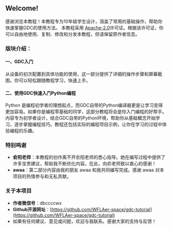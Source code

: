 ## Welcome! <!-- {docsify-ignore} -->
感谢浏览本教程！本教程专为10年级学生设计，涵盖了常用的基础操作，帮助你快速掌握GDC的使用方法。
本教程采用 [Apache-2.0](https://github.com/WFLAer-space/gdc-tutorial#Apache-2.0-1-ov-file)许可证。根据该许可证，你可以自由地使用、复制、修改和分发本教程，但请保留原作者信息。
### 版块介绍： 
#### 一、GDC入门 <!-- {docsify-ignore} -->
从设备的初次配置到具体功能的使用，这一部分提供了详细的操作步骤和屏幕截图。你可以轻松跟随教程学习，快速上手。
#### 二、使用GDC快速入门Python编程 <!-- {docsify-ignore} -->
Python 是编程初学者的理想起点，而GDC自带的Python编译器更是让学习变得更加容易。如果你是编程零基础的同学，这部分教程将会是你入门编程的好帮手。内容专为初学者设计，结合GDC自带的Python环境，帮助你从基础概念开始学习，逐步掌握编程技巧。教程还包括实际的编程项目示例，让你在学习的过程中体验编程的乐趣。

### 特别鸣谢 
- **俞阳老师**：本教程的创作离不开俞阳老师的悉心指导。她在编写过程中提供了许多宝贵建议，帮助我不断优化内容。在此，向俞老师致以衷心的感谢！
- **awaa**：第二部分内容由我的朋友 awaa 和我共同编写完成。感谢 awaa 对本项目的热情参与和无私贡献。

### 关于本项目
- **作者微信号**：dbccccwx  
- **Github开源网址**：[https://github.com/WFLAer-space/gdc-tutorial](https://github.com/WFLAer-space/gdc-tutorial)
- 如果有任何建议、意见或问题，欢迎与我联系。感谢大家的支持与反馈！